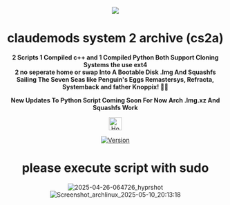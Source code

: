 
<p align="center">
  <img src="https://i.postimg.cc/JhMRf2RZ/claudemods-03-17-2025.gif">
</p>

<h1 align="center">claudemods system 2 archive (cs2a)</h1>



<div align="center">
<strong>2 Scripts 1 Compiled c++ and 1 Compiled Python Both Support Cloning Systems the use ext4 </strong><br>
  <strong>2 no seperate home or swap Into A Bootable Disk .Img And Squashfs </strong><br>



<div align="center">
 <strong>Sailing The Seven Seas like Penguin's Eggs Remastersys, Refracta, Systemback and father Knoppix! 🚢🌊</strong><br>

 
 <strong>New Updates To Python Script Coming Soon For Now Arch .Img.xz And Squashfs Work</strong><br>
  
<div align="center">
  <a href="https://www.deepseek.com/" target="_blank">
    <img alt="Homepage" src="https://i.postimg.cc/Hs2vbbZ8/Deep-Seek-Homepage.png" style="height: 30px; width: auto;">
  </a>

[![Version](https://img.shields.io/github/v/release/claudemods/CS2A?color=FFD700&label=Latest%20Release&style=for-the-badge)](https://github.com/claudemods/CS2A/releases/tag/v1-10-05-2025)

# please execute script with sudo

![2025-04-26-064726_hyprshot](https://github.com/user-attachments/assets/2e78bc83-2720-46e5-9b31-8e36135ed66c)
![Screenshot_archlinux_2025-05-10_20:13:18](https://github.com/user-attachments/assets/4e620580-38b5-45d3-8302-ced6dca35b0d)



